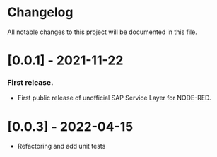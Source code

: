 # Changelog

All notable changes to this project will be documented in this file.

# [0.0.1] - 2021-11-22

### First release.

- First public release of unofficial SAP Service Layer for NODE-RED.

# [0.0.3] - 2022-04-15

- Refactoring and add unit tests
